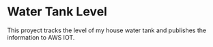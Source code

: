 # Water Tank Level
This proyect tracks the level of my house water tank and publishes the information to AWS IOT.
